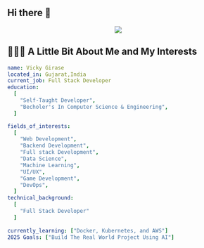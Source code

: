 ## Hi there 👋


<p align="center">
  <img src="https://capsule-render.vercel.app/api?type=waving&height=100&color=gradient&text=Hey%20Everyone"/>
</p>

  <h2>👨🏻‍💻 A Little Bit About Me and My Interests</h1>

```yaml
name: Vicky Girase
located_in: Gujarat,India
current_job: Full Stack Developer
education:
  [
    "Self-Taught Developer",
    "Becholer's In Computer Science & Engineering",
  ]

fields_of_interests:
  [
    "Web Development",
    "Backend Development",
    "Full stack Development",
    "Data Science",
    "Machine Learning",
    "UI/UX",
    "Game Development",
    "DevOps",
  ]
technical_background:
  [
    "Full Stack Developer"
  ]
  
currently_learning: ["Docker, Kubernetes, and AWS"]
2025 Goals: ["Build The Real World Project Using AI"]
```
